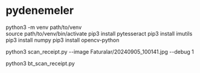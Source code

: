 # pydenemeler

python3 -m venv path/to/venv                                          
source path/to/venv/bin/activate
pip3 install pytesseract
pip3 install imutils
pip3 install numpy
pip3 install opencv-python

python3 scan_receipt.py --image Faturalar/20240905_100141.jpg --debug 1

python3 bt_scan_receipt.py

